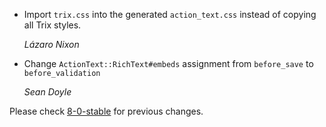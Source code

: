 *   Import `trix.css` into the generated `action_text.css` instead of copying all Trix styles.

    *Lázaro Nixon*

*   Change `ActionText::RichText#embeds` assignment from `before_save` to `before_validation`

    *Sean Doyle*

Please check [8-0-stable](https://github.com/rails/rails/blob/8-0-stable/actiontext/CHANGELOG.md) for previous changes.
